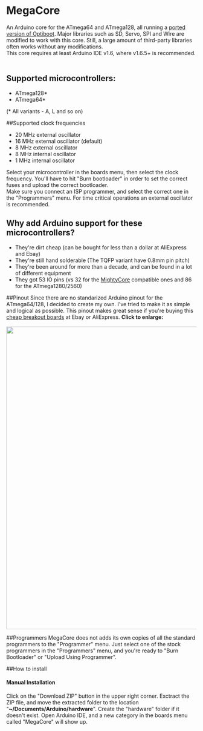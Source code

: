 # MegaCore
An Arduino core for the ATmega64 and ATmega128, all running a [ported version of Optiboot](https://github.com/vanbwodonk/optiboot128). Major libraries such as SD, Servo, SPI and Wire are modified to work with this core. Still, a large amount of third-party libraries often works without any modifications. <br/>
This core requires at least Arduino IDE v1.6, where v1.6.5+ is recommended. <br/> <br/>


## Supported microcontrollers:
* ATmega128*
* ATmega64*
 
(* All variants - A, L and so on)


##Supported clock frequencies
* 20 MHz external oscillator
* 16 MHz external oscillator (default)
* 8 MHz external oscillator
* 8 MHz internal oscillator
* 1 MHz internal oscillator
 
Select your microcontroller in the boards menu, then select the clock frequency. You'll have to hit "Burn bootloader" in order to set the correct fuses and upload the correct bootloader. <br/>
Make sure you connect an ISP programmer, and select the correct one in the "Programmers" menu. For time critical operations an external oscillator is recommended.

## Why add Arduino support for these microcontrollers?
* They're dirt cheap (can be bought for less than a dollar at AliExpress and Ebay)
* They're still hand solderable (The TQFP variant have 0.8mm pin pitch)
* They're been around for more than a decade, and can be found in a lot of different equipment
* They got 53 IO pins (vs 32 for the [MightyCore](https://github.com/MCUdude/MightyCore) compatible ones and 86 for the ATmega1280/2560)

##Pinout
Since there are no standarized Arduino pinout for the ATmega64/128, I decided to create my own. I've tried to make it as simple and logical as possible. This pinout makes great sense if you're buying this [cheap breakout boards](http://www.ebay.com/itm/381547311629) at Ebay or AliExpress.
<b>Click to enlarge:</b> 
</br> </br>
<img src="http://i.imgur.com/rSg9odB.jpg" width="800">


##Programmers
MegaCore does not adds its own copies of all the standard programmers to the "Programmer" menu. Just select one of the stock programmers in the "Programmers" menu, and you're ready to "Burn Bootloader" or "Upload Using Programmer".


##How to install
#### Manual Installation
Click on the "Download ZIP" button in the upper right corner. Exctract the ZIP file, and move the extracted folder to the location "**~/Documents/Arduino/hardware**". Create the "hardware" folder if it doesn't exist.
Open Arduino IDE, and a new category in the boards menu called "MegaCore" will show up.


